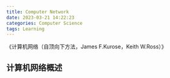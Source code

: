```yaml
---
title: Computer Network
date: 2023-03-21 14:22:23
categories: Computer Science
tags: Learning
---
```


《计算机网络（自顶向下方法，James F.Kurose，Keith W.Ross）》

## 计算机网络概述
